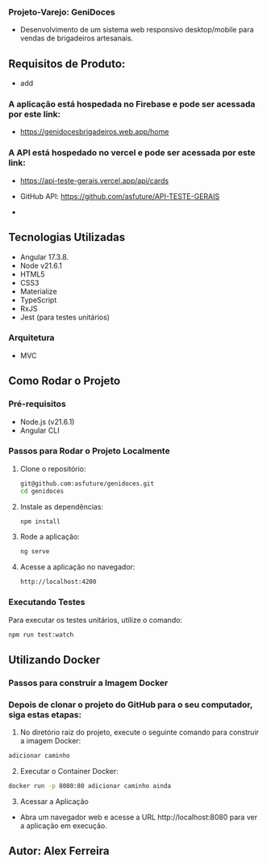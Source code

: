 ### Projeto-Varejo: GeniDoces 
- Desenvolvimento de um sistema web responsivo desktop/mobile para vendas
 de brigadeiros artesanais.

## Requisitos de Produto:
- add
### A aplicação está hospedada no Firebase e pode ser acessada por este link:
- https://genidocesbrigadeiros.web.app/home

### A API está hospedado no vercel e pode ser acessada por este link:
- https://api-teste-gerais.vercel.app/api/cards
  
- GitHub API: https://github.com/asfuture/API-TESTE-GERAIS
- 
  
## Tecnologias Utilizadas

- Angular 17.3.8.
- Node v21.6.1
- HTML5
- CSS3
- Materialize
- TypeScript
- RxJS
- Jest (para testes unitários)
### Arquitetura
-  MVC 
  


## Como Rodar o Projeto

### Pré-requisitos

- Node.js (v21.6.1)
- Angular CLI

### Passos para Rodar o Projeto Localmente

1. Clone o repositório:

    ```bash
    git@github.com:asfuture/genidoces.git
    cd genidoces
    ```

2. Instale as dependências:

    ```bash
    npm install
    ```

3. Rode a aplicação:

    ```bash
    ng serve
    ```

4. Acesse a aplicação no navegador:

    ```
    http://localhost:4200
    ```

### Executando Testes

Para executar os testes unitários, utilize o comando:

```bash
npm run test:watch
```
## Utilizando Docker
### Passos para construir a Imagem Docker
### Depois de clonar o projeto do GitHub para o seu computador, siga estas etapas:

1. No diretório raiz do projeto, execute o seguinte comando para construir a imagem Docker:
  
  ```bash
  adicionar caminho
  ```

2. Executar o Container Docker:

  ```bash
  docker run -p 8080:80 adicionar caminho ainda
  ```

3. Acessar a Aplicação 

 - Abra um navegador web e acesse a URL http://localhost:8080 para ver a aplicação em execução.

## Autor: Alex Ferreira
